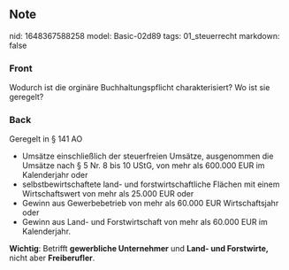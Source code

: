 ## Note
nid: 1648367588258
model: Basic-02d89
tags: 01_steuerrecht
markdown: false

### Front
Wodurch ist die orginäre Buchhaltungspflicht charakterisiert? Wo ist sie geregelt?

### Back
Geregelt in § 141 AO
<ul><li>Umsätze einschließlich der steuerfreien Umsätze, ausgenommen die Umsätze nach § 5 Nr. 8 bis 10 UStG, von mehr als 600.000 EUR im Kalenderjahr oder</li><li>selbstbewirtschaftete land- und forstwirtschaftliche Flächen mit einem Wirtschaftswert von mehr als 25.000 EUR oder</li><li>Gewinn aus Gewerbebetrieb von mehr als 60.000 EUR Wirtschaftsjahr oder</li><li>Gewinn aus Land- und Forstwirtschaft von mehr als 60.000 EUR im Kalenderjahr.</li></ul><b>Wichtig</b>:
Betrifft <b>gewerbliche Unternehmer</b> und <b>Land- und Forstwirte,</b> nicht aber <b>Freiberufler</b>.

